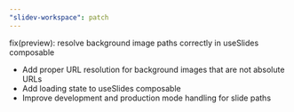 ```yaml
---
"slidev-workspace": patch
---
```


fix(preview): resolve background image paths correctly in useSlides composable

- Add proper URL resolution for background images that are not absolute URLs
- Add loading state to useSlides composable
- Improve development and production mode handling for slide paths
